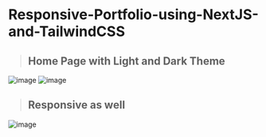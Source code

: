 # Responsive-Portfolio-using-NextJS-and-TailwindCSS
> ## Home Page with Light and Dark Theme
![image](https://github.com/abhishekjani08/Responsive-Portfolio-NextJS-and-TailwindCSS/assets/88500027/a42ecc29-dcc6-47cb-9472-c076e7014273)
![image](https://github.com/abhishekjani08/Responsive-Portfolio-NextJS-and-TailwindCSS/assets/88500027/67408c0d-800c-42d6-9c8d-d4e7727922f2)
> ## Responsive as well
![image](https://github.com/abhishekjani08/Responsive-Portfolio-NextJS-and-TailwindCSS/assets/88500027/08626b68-d937-4aa8-8348-3435b129302f)

